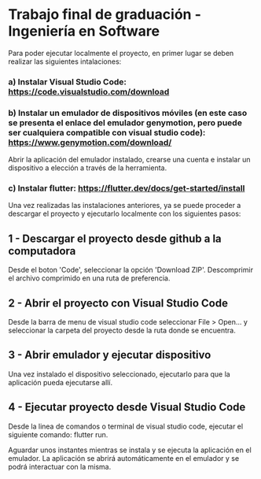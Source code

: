 # Trabajo final de graduación - Ingeniería en Software
Para poder ejecutar localmente el proyecto, en primer lugar se deben realizar las siguientes intalaciones:
### a) Instalar Visual Studio Code: https://code.visualstudio.com/download
### b) Instalar un emulador de dispositivos móviles (en este caso se presenta el enlace del emulador genymotion, pero puede ser cualquiera compatible con visual studio code): https://www.genymotion.com/download/
Abrir la aplicación del emulador instalado, crearse una cuenta e instalar un dispositivo a elección a través de la herramienta.
### c) Instalar flutter: https://flutter.dev/docs/get-started/install

Una vez realizadas las instalaciones anteriores, ya se puede proceder a descargar el proyecto y ejecutarlo localmente con los siguientes pasos:

## 1 - Descargar el proyecto desde github a la computadora
Desde el boton 'Code', seleccionar la opción 'Download ZIP'.
Descomprimir el archivo comprimido en una ruta de preferencia.

## 2 - Abrir el proyecto con Visual Studio Code
Desde la barra de menu de visual studio code seleccionar File > Open... y seleccionar la carpeta del proyecto desde la ruta donde se encuentra.

## 3 - Abrir emulador y ejecutar dispositivo
Una vez instalado el dispositivo seleccionado, ejecutarlo para que la aplicación pueda ejecutarse allí.

## 4 - Ejecutar proyecto desde Visual Studio Code
Desde la linea de comandos o terminal de visual studio code, ejecutar el siguiente comando: flutter run.

Aguardar unos instantes mientras se instala y se ejecuta la aplicación en el emulador.
La aplicación se abrirá automáticamente en el emulador y se podrá interactuar con la misma.


